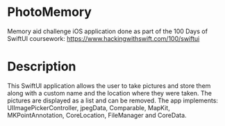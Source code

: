 # PhotoMemory
Memory aid challenge iOS application done as part of the 100 Days of SwiftUI coursework: https://www.hackingwithswift.com/100/swiftui

# Description
This SwiftUI application allows the user to take pictures and store them along with a custom name and the location where they were taken.
The pictures are displayed as a list and can be removed.
The app implements: UIImagePickerController, jpegData, Comparable, MapKit, MKPointAnnotation, CoreLocation, FileManager and CoreData.

